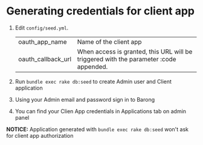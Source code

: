  # Generating credentials for client app

 1. Edit ```config/seed.yml```.

    |   |   |
    |---|---|
    |  oauth_app_name | Name of the client app  |
    |  oauth_callback_url | When access is granted, this URL will be triggered with the parameter :code appended. |

 2. Run ```bundle exec rake db:seed``` to create Admin user and Client application
 3. Using your Admin email and password sign in to Barong
 4. You can find your Clien App credentials  in Applications tab on admin panel

**NOTICE:** Application generated with ```bundle exec rake db:seed``` won't ask for client app authorization
